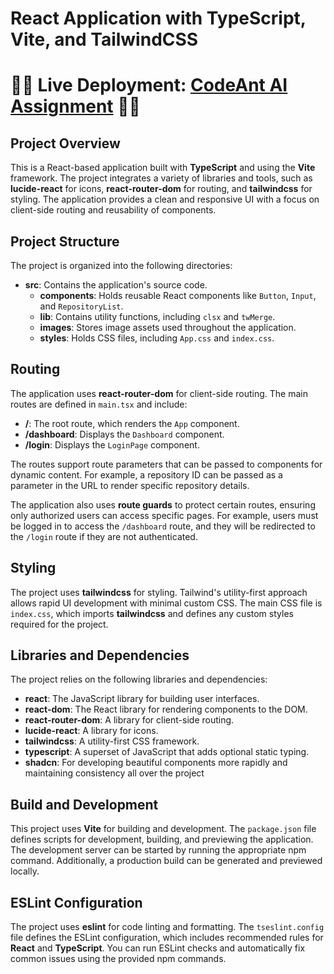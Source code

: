 # React Application with TypeScript, Vite, and TailwindCSS

# 🚨🚨 Live Deployment: [CodeAnt AI Assignment](https://codeant-ai-assignment.vercel.app/) 🚨🚨

## Project Overview

This is a React-based application built with **TypeScript** and using the **Vite** framework. The project integrates a variety of libraries and tools, such as **lucide-react** for icons, **react-router-dom** for routing, and **tailwindcss** for styling. The application provides a clean and responsive UI with a focus on client-side routing and reusability of components.

## Project Structure

The project is organized into the following directories:

- **src**: Contains the application's source code.
  - **components**: Holds reusable React components like `Button`, `Input`, and `RepositoryList`.
  - **lib**: Contains utility functions, including `clsx` and `twMerge`.
  - **images**: Stores image assets used throughout the application.
  - **styles**: Holds CSS files, including `App.css` and `index.css`.


## Routing

The application uses **react-router-dom** for client-side routing. The main routes are defined in `main.tsx` and include:

- **/**: The root route, which renders the `App` component.
- **/dashboard**: Displays the `Dashboard` component.
- **/login**: Displays the `LoginPage` component.

The routes support route parameters that can be passed to components for dynamic content. For example, a repository ID can be passed as a parameter in the URL to render specific repository details.

The application also uses **route guards** to protect certain routes, ensuring only authorized users can access specific pages. For example, users must be logged in to access the `/dashboard` route, and they will be redirected to the `/login` route if they are not authenticated.

## Styling

The project uses **tailwindcss** for styling. Tailwind's utility-first approach allows rapid UI development with minimal custom CSS. The main CSS file is `index.css`, which imports **tailwindcss** and defines any custom styles required for the project.

## Libraries and Dependencies

The project relies on the following libraries and dependencies:

- **react**: The JavaScript library for building user interfaces.
- **react-dom**: The React library for rendering components to the DOM.
- **react-router-dom**: A library for client-side routing.
- **lucide-react**: A library for icons.
- **tailwindcss**: A utility-first CSS framework.
- **typescript**: A superset of JavaScript that adds optional static typing.
- **shadcn**: For developing beautiful components more rapidly and maintaining consistency all over the project

## Build and Development

This project uses **Vite** for building and development. The `package.json` file defines scripts for development, building, and previewing the application. The development server can be started by running the appropriate npm command. Additionally, a production build can be generated and previewed locally.

## ESLint Configuration

The project uses **eslint** for code linting and formatting. The `tseslint.config` file defines the ESLint configuration, which includes recommended rules for **React** and **TypeScript**. You can run ESLint checks and automatically fix common issues using the provided npm commands.


